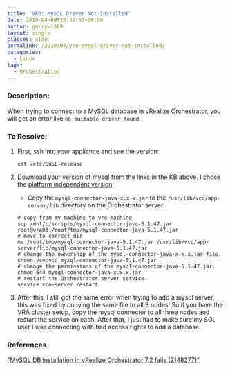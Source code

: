 ```yaml
---
title: 'VRO: MySQL Driver Not Installed'
date: 2019-04-09T15:30:57+00:00
author: gerryw1389
layout: single
classes: wide
permalink: /2019/04/vro-mysql-driver-not-installed/
categories:
  - Linux
tags:
  - Orchestration
---
```

<!--more-->

### Description:

When trying to connect to a MySQL database in vRealize Orchestrator, you will get an error like `no suitable driver found`.  


### To Resolve:

1. First, ssh into your appliance and see the version:

   ```shell
   cat /etc/SuSE-release
   ```

2. Download your version of mysql from the links in the KB above. I chose the [platform independent version](https://dev.mysql.com/downloads/connector/j/)

   - Copy the `mysql-connector-java-x.x.x.jar` to the `/usr/lib/vco/app-server/lib` directory on the Orchestrator server.

   ```shell
   # copy from my machine to vro machine
   scp /mnt/c/scripts/mysql-connector-java-5.1.47.jar root@vra03:/root/tmp/mysql-connector-java-5.1.47.jar
   # move to correct dir
   mv /root/tmp/mysql-connector-java-5.1.47.jar /usr/lib/vco/app-server/lib/mysql-connector-java-5.1.47.jar
   # change the ownership of the mysql-connector-java-x.x.x.jar file.
   chown vco:vco mysql-connector-java-5.1.47.jar
   # change the permissions of the mysql-connector-java-5.1.47.jar.
   chmod 644 mysql-connector-java-x.x.x.jar
   # restart the Orchestrator server service.
   service vco-server restart
   ```

3. After this, I still got the same error when trying to add a mysql server, this was fixed by copying the same file to all 3 nodes! So if you have the VRA cluster setup, copy the mysql connector to all three nodes and restart the service on each. After that, I just had to make sure my SQL user I was connecting with had access rights to add a database.


### References

["MySQL DB installation in vRealize Orchestrator 7.2 fails (2148277)"](https://kb.vmware.com/s/article/2148277?lang=en_US)  


